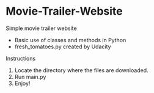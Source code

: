 # Movie-Trailer-Website
Simple movie trailer website 


- Basic use of classes and methods in Python
- fresh_tomatoes.py created by Udacity


Instructions

1. Locate the directory where the files are downloaded.
2. Run main.py
3. Enjoy!



